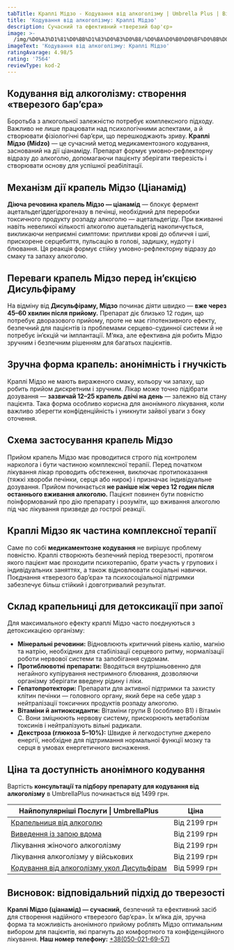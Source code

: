 ```yaml
---
tabTitle: Краплі Мідзо - Кодування від алкоголізму | Umbrella Plus | Від 1499 грн
title: 'Кодування від алкоголізму: Краплі Мідзо'
description: Сучасний та ефективний «тверезий бар'єр»
image: >-
  /img/%D0%A3%D1%81%D0%BB%D1%83%D0%B3%D0%B8/%D0%BA%D0%B0%D0%BF%D0%BB%D0%B8%20%D0%BC%D0%B8%D0%B4%D0%B7%D0%BE%20%D0%BA%D0%BE%D0%B4%D0%B8%D1%80%D0%BE%D0%B2%D0%B0%D0%BD%D0%B8%D0%B5%20%D0%BE%D1%82%20%D0%B0%D0%BB%D0%BA%D0%BE%D0%B3%D0%BE%D0%BB%D0%B8%D0%B7%D0%BC%D0%B0.jpg
imageText: 'Кодування від алкоголізму: Краплі Мідзо'
ratingAvarage: 4.98/5
rating: '7564'
reviewType: kod-2
---
```


## Кодування від алкоголізму: створення «тверезого бар’єра»

Боротьба з алкогольної залежністю потребує комплексного підходу. Важливо не лише працювати над психологічними аспектами, а й створювати фізіологічні бар’єри, що перешкоджають зриву. **Краплі Мідзо (Midzo)** — це сучасний метод медикаментозного кодування, заснований на дії ціанаміду. Препарат формує умовно-рефлекторну відразу до алкоголю, допомагаючи пацієнту зберігати тверезість і створювати основу для успішної реабілітації.

## Механізм дії крапель Мідзо (Ціанамід)

**Діюча речовина крапель Мідзо — ціанамід** — блокує фермент ацетальдегіддегідрогеназу в печінці, необхідний для переробки токсичного продукту розпаду алкоголю — ацетальдегіду. При вживанні навіть невеликої кількості алкоголю ацетальдегід накопичується, викликаючи неприємні симптоми: припливи крові до обличчя і шиї, прискорене серцебиття, пульсацію в голові, задишку, нудоту і блювання. Ця реакція формує стійку умовно-рефлекторну відразу до смаку та запаху алкоголю.

## Переваги крапель Мідзо перед ін’єкцією Дисульфіраму

На відміну від **Дисульфіраму, Мідзо** починає діяти швидко — **вже через 45–60 хвилин після прийому.** Препарат діє близько 12 годин, що потребує дворазового прийому, проте не має гіпотензивного ефекту, безпечний для пацієнтів із проблемами серцево-судинної системи й не потребує ін’єкцій чи імплантації. М’яка, але ефективна дія робить Мідзо зручним і безпечним рішенням для багатьох пацієнтів.

## Зручна форма крапель: анонімність і гнучкість

Краплі Мідзо не мають вираженого смаку, кольору чи запаху, що робить прийом дискретним і зручним. Лікар може точно підібрати дозування — **зазвичай 12–25 крапель двічі на день** — залежно від стану пацієнта. Така форма особливо корисна для анонімного лікування, коли важливо зберегти конфіденційність і уникнути зайвої уваги з боку оточення.

## Схема застосування крапель Мідзо

Прийом крапель Мідзо має проводитися строго під контролем нарколога і бути частиною комплексної терапії. Перед початком лікування лікар проводить обстеження, виключає протипоказання (тяжкі хвороби печінки, серця або нирок) і призначає індивідуальне дозування. Прийом починається **не раніше ніж через 12 годин після останнього вживання алкоголю.** Пацієнт повинен бути повністю поінформований про дію препарату і розуміти, що вживання алкоголю під час лікування призведе до гострої реакції.

## Краплі Мідзо як частина комплексної терапії

Саме по собі **медикаментозне кодування** не вирішує проблему повністю. Краплі створюють безпечний період тверезості, протягом якого пацієнт має проходити психотерапію, брати участь у групових і індивідуальних заняттях, а також відновлювати соціальні навички. Поєднання «тверезого бар’єра» та психосоціальної підтримки забезпечує більш стійкий і довготривалий результат.

## Склад крапельниці для детоксикації при запої

Для максимального ефекту краплі Мідзо часто поєднуються з детоксикацією організму:

* **Мінеральні речовини:** Відновлюють критичний рівень калію, магнію та натрію, необхідних для стабілізації серцевого ритму, нормалізації роботи нервової системи та запобігання судомам.
* **Протиблювотні препарати:** Вводяться внутрішньовенно для негайного купірування нестримного блювання, дозволяючи організму зберігати введену рідину і ліки.
* **Гепатопротектори:** Препарати для активної підтримки та захисту клітин печінки — головного органу, який бере на себе удар з нейтралізації токсичних продуктів розпаду алкоголю.
* **Вітаміни й антиоксиданти:** Вітаміни групи B (особливо B1) і Вітамін C. Вони зміцнюють нервову систему, прискорюють метаболізм токсинів і нейтралізують вільні радикали.
* **Декстроза (глюкоза 5–10%):** Швидке й легкодоступне джерело енергії, необхідне для підтримання нормальної функції мозку та серця в умовах енергетичного виснаження.

## Ціна та доступність анонімного кодування

Вартість **консультації та підбору препарату для кодування від алкоголізму** в UmbrellaPlus починається від 1499 грн.

| Найпопулярніші Послуги \| UmbrellaPlus                                                          | Ціна         |
| ----------------------------------------------------------------------------------------------- | ------------ |
| [Крапельниця від алкоголю](kapelnica-ot-alkogolia-UmbrellaPlus-ua)                              | Від 2199 грн |
| [Виведення із запою вдома](Vivod-iz-zapoia-na-domy-UmbrellaPlus-ua)                             | Від 2199 грн |
| Лікування жіночого алкоголізму                                                                  | Від 2199 грн |
| Лікування алкоголізму у військових                                                              | Від 2199 грн |
| [Кодування від алкоголізму укол Дисульфірам](kodirovka-ot-alkogolia-disulfiram-umbrellaplus-ua) | Від 5999 грн |

## Висновок: відповідальний підхід до тверезості

**Краплі Мідзо (ціанамід) — сучасний,** безпечний та ефективний засіб для створення надійного «тверезого бар’єра». Їх м’яка дія, зручна форма та можливість анонімного прийому роблять Мідзо оптимальним вибором для пацієнтів, які прагнуть до комфортного та конфіденційного лікування.
**Наш номер телефону:** [+38(050-021-69-57)](tel:0500216957)
